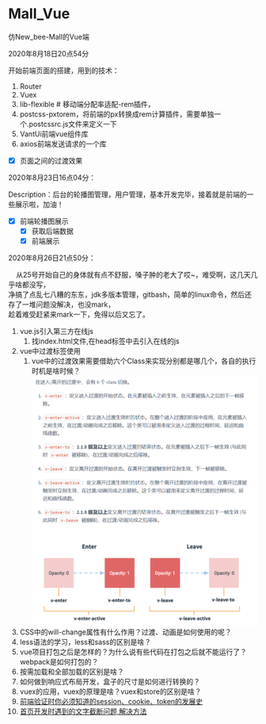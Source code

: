 # Mall_Vue
仿New_bee-Mall的Vue端

2020年8月18日20点54分

开始前端页面的搭建，用到的技术：
1. Router
2. Vuex
3. lib-flexible # 移动端分配率适配-rem插件，
4. postcss-pxtorem，将前端的px转换成rem计算插件，需要单独一个.postcssrc.js文件来定义一下
5. VantUi前端vue组件库
6. axios前端发送请求的一个库
- [x] 页面之间的过渡效果

2020年8月23日16点04分：

Description：后台的轮播图管理，用户管理，基本开发完毕，接着就是前端的一些展示啦，加油！

- [x] 前端轮播图展示
  - [x] 获取后端数据
  - [x] 前端展示

2020年8月26日21点50分：

&nbsp; &nbsp; 从25号开始自己的身体就有点不舒服，嗓子肿的老大了哎~，难受啊，这几天几乎啥都没写，  
净搞了点乱七八糟的东东，jdk多版本管理，gitbash，简单的linux命令，然后还存了一堆问题没解决，也没mark，  
趁着难受赶紧来mark一下，免得以后又忘了。

1. vue.js引入第三方在线js
   1. 找index.html文件,在head标签中去引入在线的js
2. vue中过渡标签使用
   1. vue中的过渡效果需要借助六个Class来实现分别都是哪几个，各自的执行时机是啥时候？  
   ![Vue中的过渡钩子](linkpicture/Vue中的过渡钩子.png)
3. CSS中的will-change属性有什么作用？过渡、动画是如何使用的呢？
4. less语法的学习，less和sass的区别是啥？
5. vue项目打包之后是怎样的？为什么说有些代码在打包之后就不能运行了？webpack是如何打包的？
6. 按需加载和全部加载的区别是啥？
7. 如何做到响应式布局开发，盒子的尺寸是如何进行转换的？
8. vuex的应用，vuex的原理是啥？vuex和store的区别是啥？
9. [前端验证时你必须知道的session、cookie、token的发展史](https://zhuanlan.zhihu.com/p/63061864)
10. [首页开发时遇到的文字截断问题,解决方法](https://juejin.im/post/6844903795659390983)